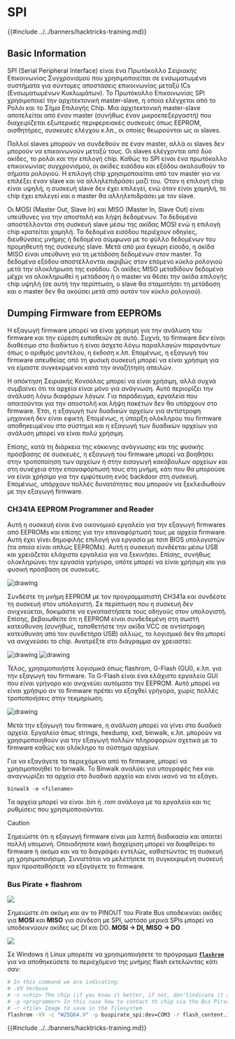# SPI

{{#include ../../banners/hacktricks-training.md}}

## Basic Information

SPI (Serial Peripheral Interface) είναι ένα Πρωτόκολλο Σειριακής Επικοινωνίας Συγχρονισμού που χρησιμοποιείται σε ενσωματωμένα συστήματα για σύντομες αποστάσεις επικοινωνίας μεταξύ ICs (Ενσωματωμένων Κυκλωμάτων). Το Πρωτόκολλο Επικοινωνίας SPI χρησιμοποιεί την αρχιτεκτονική master-slave, η οποία ελέγχεται από το Ρολόι και το Σήμα Επιλογής Chip. Μια αρχιτεκτονική master-slave αποτελείται από έναν master (συνήθως έναν μικροεπεξεργαστή) που διαχειρίζεται εξωτερικές περιφερειακές συσκευές όπως EEPROM, αισθητήρες, συσκευές ελέγχου κ.λπ., οι οποίες θεωρούνται ως οι slaves.

Πολλοί slaves μπορούν να συνδεθούν σε έναν master, αλλά οι slaves δεν μπορούν να επικοινωνούν μεταξύ τους. Οι slaves ελέγχονται από δύο ακίδες, το ρολόι και την επιλογή chip. Καθώς το SPI είναι ένα πρωτόκολλο επικοινωνίας συγχρονισμού, οι ακίδες εισόδου και εξόδου ακολουθούν τα σήματα ρολογιού. Η επιλογή chip χρησιμοποιείται από τον master για να επιλέξει έναν slave και να αλληλεπιδράσει μαζί του. Όταν η επιλογή chip είναι υψηλή, η συσκευή slave δεν έχει επιλεγεί, ενώ όταν είναι χαμηλή, το chip έχει επιλεγεί και ο master θα αλληλεπιδράσει με τον slave.

Οι MOSI (Master Out, Slave In) και MISO (Master In, Slave Out) είναι υπεύθυνες για την αποστολή και λήψη δεδομένων. Τα δεδομένα αποστέλλονται στη συσκευή slave μέσω της ακίδας MOSI ενώ η επιλογή chip κρατείται χαμηλή. Τα δεδομένα εισόδου περιέχουν οδηγίες, διευθύνσεις μνήμης ή δεδομένα σύμφωνα με το φύλλο δεδομένων του προμηθευτή της συσκευής slave. Μετά από μια έγκυρη είσοδο, η ακίδα MISO είναι υπεύθυνη για τη μετάδοση δεδομένων στον master. Τα δεδομένα εξόδου αποστέλλονται ακριβώς στον επόμενο κύκλο ρολογιού μετά την ολοκλήρωση της εισόδου. Οι ακίδες MISO μεταδίδουν δεδομένα μέχρι να ολοκληρωθεί η μετάδοση ή ο master να θέσει την ακίδα επιλογής chip υψηλή (σε αυτή την περίπτωση, ο slave θα σταματήσει τη μετάδοση και ο master δεν θα ακούσει μετά από αυτόν τον κύκλο ρολογιού).

## Dumping Firmware from EEPROMs

Η εξαγωγή firmware μπορεί να είναι χρήσιμη για την ανάλυση του firmware και την εύρεση ευπαθειών σε αυτό. Συχνά, το firmware δεν είναι διαθέσιμο στο διαδίκτυο ή είναι άσχετο λόγω παραλλαγών παραγόντων όπως ο αριθμός μοντέλου, η έκδοση κ.λπ. Επομένως, η εξαγωγή του firmware απευθείας από τη φυσική συσκευή μπορεί να είναι χρήσιμη για να είμαστε συγκεκριμένοι κατά την αναζήτηση απειλών.

Η απόκτηση Σειριακής Κονσόλας μπορεί να είναι χρήσιμη, αλλά συχνά συμβαίνει ότι τα αρχεία είναι μόνο για ανάγνωση. Αυτό περιορίζει την ανάλυση λόγω διαφόρων λόγων. Για παράδειγμα, εργαλεία που απαιτούνται για την αποστολή και λήψη πακέτων δεν θα υπάρχουν στο firmware. Έτσι, η εξαγωγή των δυαδικών αρχείων για αντίστροφη μηχανική δεν είναι εφικτή. Επομένως, η ύπαρξη ολόκληρου του firmware αποθηκευμένου στο σύστημα και η εξαγωγή των δυαδικών αρχείων για ανάλυση μπορεί να είναι πολύ χρήσιμη.

Επίσης, κατά τη διάρκεια της κόκκινης ανάγνωσης και της φυσικής πρόσβασης σε συσκευές, η εξαγωγή του firmware μπορεί να βοηθήσει στην τροποποίηση των αρχείων ή στην εισαγωγή κακόβουλων αρχείων και στη συνέχεια στην επαναφόρτωσή τους στη μνήμη, κάτι που θα μπορούσε να είναι χρήσιμο για την εμφύτευση ενός backdoor στη συσκευή. Επομένως, υπάρχουν πολλές δυνατότητες που μπορούν να ξεκλειδωθούν με την εξαγωγή firmware.

### CH341A EEPROM Programmer and Reader

Αυτή η συσκευή είναι ένα οικονομικό εργαλείο για την εξαγωγή firmwares από EEPROMs και επίσης για την επαναφόρτωσή τους με αρχεία firmware. Αυτή έχει γίνει δημοφιλής επιλογή για εργασία με τσιπ BIOS υπολογιστών (τα οποία είναι απλώς EEPROMs). Αυτή η συσκευή συνδέεται μέσω USB και χρειάζεται ελάχιστα εργαλεία για να ξεκινήσει. Επίσης, συνήθως ολοκληρώνει την εργασία γρήγορα, οπότε μπορεί να είναι χρήσιμη και για φυσική πρόσβαση σε συσκευές.

![drawing](../../images/board_image_ch341a.jpg)

Συνδέστε τη μνήμη EEPROM με τον προγραμματιστή CH341a και συνδέστε τη συσκευή στον υπολογιστή. Σε περίπτωση που η συσκευή δεν ανιχνεύεται, δοκιμάστε να εγκαταστήσετε τους οδηγούς στον υπολογιστή. Επίσης, βεβαιωθείτε ότι η EEPROM είναι συνδεδεμένη στη σωστή κατεύθυνση (συνήθως, τοποθετήστε την ακίδα VCC σε αντίστροφη κατεύθυνση από τον συνδετήρα USB) αλλιώς, το λογισμικό δεν θα μπορεί να ανιχνεύσει το chip. Ανατρέξτε στο διάγραμμα αν χρειαστεί:

![drawing](../../images/connect_wires_ch341a.jpg) ![drawing](../../images/eeprom_plugged_ch341a.jpg)

Τέλος, χρησιμοποιήστε λογισμικά όπως flashrom, G-Flash (GUI), κ.λπ. για την εξαγωγή του firmware. Το G-Flash είναι ένα ελάχιστο εργαλείο GUI που είναι γρήγορο και ανιχνεύει αυτόματα την EEPROM. Αυτό μπορεί να είναι χρήσιμο αν το firmware πρέπει να εξαχθεί γρήγορα, χωρίς πολλές τροποποιήσεις στην τεκμηρίωση.

![drawing](../../images/connected_status_ch341a.jpg)

Μετά την εξαγωγή του firmware, η ανάλυση μπορεί να γίνει στα δυαδικά αρχεία. Εργαλεία όπως strings, hexdump, xxd, binwalk, κ.λπ. μπορούν να χρησιμοποιηθούν για την εξαγωγή πολλών πληροφοριών σχετικά με το firmware καθώς και ολόκληρο το σύστημα αρχείων.

Για να εξαγάγετε τα περιεχόμενα από το firmware, μπορεί να χρησιμοποιηθεί το binwalk. Το Binwalk αναλύει για υπογραφές hex και αναγνωρίζει τα αρχεία στο δυαδικό αρχείο και είναι ικανό να τα εξάγει.
```
binwalk -e <filename>
```
Τα αρχεία μπορεί να είναι .bin ή .rom ανάλογα με τα εργαλεία και τις ρυθμίσεις που χρησιμοποιούνται.

> [!CAUTION]
> Σημειώστε ότι η εξαγωγή firmware είναι μια λεπτή διαδικασία και απαιτεί πολλή υπομονή. Οποιαδήποτε κακή διαχείριση μπορεί να διαφθείρει το firmware ή ακόμα και να το διαγράψει εντελώς, καθιστώντας τη συσκευή μη χρησιμοποιήσιμη. Συνιστάται να μελετήσετε τη συγκεκριμένη συσκευή πριν προσπαθήσετε να εξαγάγετε το firmware.

### Bus Pirate + flashrom

![](<../../images/image (910).png>)

Σημειώστε ότι ακόμη και αν το PINOUT του Pirate Bus υποδεικνύει ακίδες για **MOSI** και **MISO** για σύνδεση με SPI, ωστόσο μερικά SPIs μπορεί να υποδεικνύουν ακίδες ως DI και DO. **MOSI -> DI, MISO -> DO**

![](<../../images/image (360).png>)

Σε Windows ή Linux μπορείτε να χρησιμοποιήσετε το πρόγραμμα [**`flashrom`**](https://www.flashrom.org/Flashrom) για να αποθηκεύσετε το περιεχόμενο της μνήμης flash εκτελώντας κάτι σαν:
```bash
# In this command we are indicating:
# -VV Verbose
# -c <chip> The chip (if you know it better, if not, don'tindicate it and the program might be able to find it)
# -p <programmer> In this case how to contact th chip via the Bus Pirate
# -r <file> Image to save in the filesystem
flashrom -VV -c "W25Q64.V" -p buspirate_spi:dev=COM3 -r flash_content.img
```
{{#include ../../banners/hacktricks-training.md}}
